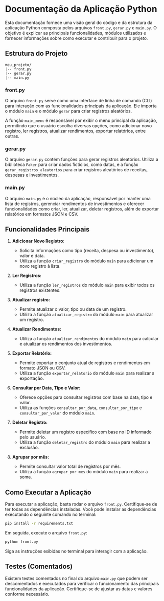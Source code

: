 # Documentação da Aplicação Python

Esta documentação fornece uma visão geral do código e da estrutura da aplicação Python composta pelos arquivos `front.py`, `gerar.py` e `main.py`. O objetivo é explicar as principais funcionalidades, módulos utilizados e fornecer informações sobre como executar e contribuir para o projeto.

## Estrutura do Projeto

```
meu_projeto/
|-- front.py
|-- gerar.py
|-- main.py
```

### front.py

O arquivo `front.py` serve como uma interface de linha de comando (CLI) para interação com as funcionalidades principais da aplicação. Ele importa o módulo `main` e o módulo `gerar` para criar registros aleatórios.

A função `main_menu` é responsável por exibir o menu principal da aplicação, permitindo que o usuário escolha diversas opções, como adicionar novo registro, ler registros, atualizar rendimentos, exportar relatórios, entre outras.

### gerar.py

O arquivo `gerar.py` contém funções para gerar registros aleatórios. Utiliza a biblioteca `Faker` para criar dados fictícios, como datas, e a função `gerar_registros_aleatorios` para criar registros aleatórios de receitas, despesas e investimentos.

### main.py

O arquivo `main.py` é o núcleo da aplicação, responsável por manter uma lista de registros, gerenciar rendimentos de investimentos e oferecer funcionalidades como criar, ler, atualizar, deletar registros, além de exportar relatórios em formatos JSON e CSV.

## Funcionalidades Principais

1. **Adicionar Novo Registro:**
   - Solicita informações como tipo (receita, despesa ou investimento), valor e data.
   - Utiliza a função `criar_registro` do módulo `main` para adicionar um novo registro à lista.

2. **Ler Registros:**
   - Utiliza a função `ler_registros` do módulo `main` para exibir todos os registros existentes.

3. **Atualizar registro:**
   - Permite atualizar o valor, tipo ou data de um registro.
   - Utiliza a função `atualizar_registro` do módulo `main` para atualizar um registro.

4. **Atualizar Rendimentos:**
   - Utiliza a função `atualizar_rendimentos` do módulo `main` para calcular e atualizar os rendimentos dos investimentos.

5. **Exportar Relatório:**
   - Permite exportar o conjunto atual de registros e rendimentos em formato JSON ou CSV.
   - Utiliza a função `exportar_relatorio` do módulo `main` para realizar a exportação.

6. **Consultar por Data, Tipo e Valor:**
   - Oferece opções para consultar registros com base na data, tipo e valor.
   - Utiliza as funções `consultar_por_data`, `consultar_por_tipo` e `consultar_por_valor` do módulo `main`.

7. **Deletar Registro:**
   - Permite deletar um registro específico com base no ID informado pelo usuário.
   - Utiliza a função `deletar_registro` do módulo `main` para realizar a exclusão.

8. **Agrupar por mês:**
   - Permite consultar valor total de registros por mês.
   - Utiliza a função `agrupar_por_mes` do módulo `main` para realizar a soma.


## Como Executar a Aplicação

Para executar a aplicação, basta rodar o arquivo `front.py`. Certifique-se de ter todas as dependências instaladas. Você pode instalar as dependências executando o seguinte comando no terminal:

```bash
pip install -r requirements.txt
```

Em seguida, execute o arquivo `front.py`:

```bash
python front.py
```

Siga as instruções exibidas no terminal para interagir com a aplicação.

## Testes (Comentados)

Existem testes comentados no final do arquivo `main.py` que podem ser descomentados e executados para verificar o funcionamento das principais funcionalidades da aplicação. Certifique-se de ajustar as datas e valores conforme necessário.
